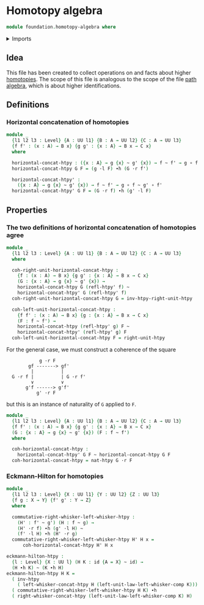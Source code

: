 # Homotopy algebra

```agda
module foundation.homotopy-algebra where
```

<details><summary>Imports</summary>

```agda
open import foundation.action-on-identifications-functions
open import foundation.universe-levels
open import foundation.whiskering-homotopies-composition

open import foundation-core.function-types
open import foundation-core.homotopies
open import foundation-core.identity-types
open import foundation-core.whiskering-homotopies-concatenation
open import foundation-core.whiskering-identifications-concatenation
```

</details>

## Idea

This file has been created to collect operations on and facts about higher
[homotopies](foundation-core.homotopies.md). The scope of this file is analogous
to the scope of the file [path algebra](foundation.path-algebra.md), which is
about higher identifications.

## Definitions

### Horizontal concatenation of homotopies

```agda
module _
  {l1 l2 l3 : Level} {A : UU l1} {B : A → UU l2} {C : A → UU l3}
  {f f' : (x : A) → B x} {g g' : {x : A} → B x → C x}
  where

  horizontal-concat-htpy : ({x : A} → g {x} ~ g' {x}) → f ~ f' → g ∘ f ~ g' ∘ f'
  horizontal-concat-htpy G F = (g ·l F) ∙h (G ·r f')

  horizontal-concat-htpy' :
    ({x : A} → g {x} ~ g' {x}) → f ~ f' → g ∘ f ~ g' ∘ f'
  horizontal-concat-htpy' G F = (G ·r f) ∙h (g' ·l F)
```

## Properties

### The two definitions of horizontal concatenation of homotopies agree

```agda
module _
  {l1 l2 l3 : Level} {A : UU l1} {B : A → UU l2} {C : A → UU l3}
  where

  coh-right-unit-horizontal-concat-htpy :
    {f : (x : A) → B x} {g g' : {x : A} → B x → C x}
    (G : {x : A} → g {x} ~ g' {x}) →
    horizontal-concat-htpy G (refl-htpy' f) ~
    horizontal-concat-htpy' G (refl-htpy' f)
  coh-right-unit-horizontal-concat-htpy G = inv-htpy-right-unit-htpy

  coh-left-unit-horizontal-concat-htpy :
    {f f' : (x : A) → B x} {g : {x : A} → B x → C x}
    (F : f ~ f') →
    horizontal-concat-htpy (refl-htpy' g) F ~
    horizontal-concat-htpy' (refl-htpy' g) F
  coh-left-unit-horizontal-concat-htpy F = right-unit-htpy
```

For the general case, we must construct a coherence of the square

```text
            g ·r F
        gf -------> gf'
         |          |
  G ·r f |          | G ·r f'
         ∨          ∨
       g'f ------> g'f'
           g' ·r F
```

but this is an instance of naturality of `G` applied to `F`.

```agda
module _
  {l1 l2 l3 : Level} {A : UU l1} {B : A → UU l2} {C : A → UU l3}
  {f f' : (x : A) → B x} {g g' : {x : A} → B x → C x}
  (G : {x : A} → g {x} ~ g' {x}) (F : f ~ f')
  where

  coh-horizontal-concat-htpy :
    horizontal-concat-htpy' G F ~ horizontal-concat-htpy G F
  coh-horizontal-concat-htpy = nat-htpy G ·r F
```

### Eckmann-Hilton for homotopies

```agda
module _
  {l1 l2 l3 : Level} {X : UU l1} {Y : UU l2} {Z : UU l3}
  {f g : X → Y} {f' g' : Y → Z}
  where

  commutative-right-whisker-left-whisker-htpy :
    (H' : f' ~ g') (H : f ~ g) →
    (H' ·r f) ∙h (g' ·l H) ~
    (f' ·l H) ∙h (H' ·r g)
  commutative-right-whisker-left-whisker-htpy H' H x =
      coh-horizontal-concat-htpy H' H x

eckmann-hilton-htpy :
  {l : Level} {X : UU l} (H K : id {A = X} ~ id) →
  (H ∙h K) ~ (K ∙h H)
eckmann-hilton-htpy H K =
  ( inv-htpy
    ( left-whisker-concat-htpy H (left-unit-law-left-whisker-comp K))) ∙h
  ( commutative-right-whisker-left-whisker-htpy H K) ∙h
  ( right-whisker-concat-htpy (left-unit-law-left-whisker-comp K) H)
```

